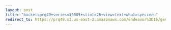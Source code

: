 ```yaml
---
layout: post
title: "bucket=prq49+series=16005+stint=26+view=text+what=specimen"
redirect_to: https://prq49.s3.us-east-2.amazonaws.com/endeavor%3D16/genomes/stage%3D0%2Bwhat%3Dgenerated/stint%3D26/series%3D16005/a%3Dgenome%2Bcriteria%3Dabundance%2Bmorph%3Dwildtype%2Bproc%3D0%2Bseries%3D16005%2Bstint%3D26%2Bthread%3D0%2Bvariation%3Dmaster%2Bext%3D.json.gz
---
```

